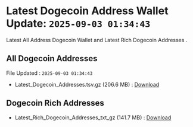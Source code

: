 # Latest Dogecoin Address Wallet Update: `2025-09-03 01:34:43`

Latest All Address Dogecoin Wallet and Latest Rich Dogecoin Addresses .

## All Dogecoin Addresses

File Updated : `2025-09-03 01:34:43`

- Latest_Dogecoin_Addresses.tsv.gz (206.6 MB) : [Download](https://github.com/Pymmdrza/Rich-Address-Wallet/releases/tag/Dogecoin)

## Dogecoin Rich Addresses

- Latest_Rich_Dogecoin_Addresses_txt_gz (141.7 MB) : [Download](https://github.com/Pymmdrza/Rich-Address-Wallet/releases/tag/Dogecoin)
